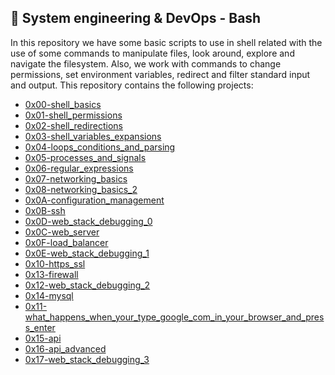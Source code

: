 ## :rocket: System engineering & DevOps - Bash

In this repository we have some basic scripts to use in shell related with the use of some commands to manipulate files, look around, explore and navigate the filesystem. Also, we work with commands to change permissions, set environment variables, redirect and filter standard input and output. This repository contains the following projects:

 - [0x00-shell_basics](https://github.com/dmhenaopa/holberton-system_engineering-devops/tree/master/0x00-shell_basics)
 - [0x01-shell_permissions](https://github.com/dmhenaopa/holberton-system_engineering-devops/tree/master/0x01-shell_permissions)
 - [0x02-shell_redirections](https://github.com/dmhenaopa/holberton-system_engineering-devops/tree/master/0x02-shell_redirections)
 - [0x03-shell_variables_expansions](https://github.com/dmhenaopa/holberton-system_engineering-devops/tree/master/0x03-shell_variables_expansions)
 - [0x04-loops_conditions_and_parsing](https://github.com/dmhenaopa/holberton-system_engineering-devops/tree/master/0x04-loops_conditions_and_parsing)
 - [0x05-processes_and_signals](https://github.com/dmhenaopa/holberton-system_engineering-devops/tree/master/0x05-processes_and_signals)
 - [0x06-regular_expressions](https://github.com/dmhenaopa/holberton-system_engineering-devops/tree/master/0x06-regular_expressions)
 - [0x07-networking_basics](https://github.com/dmhenaopa/holberton-system_engineering-devops/tree/master/0x07-networking_basics)
 - [0x08-networking_basics_2](https://github.com/dmhenaopa/holberton-system_engineering-devops/tree/master/0x08-networking_basics_2)
 - [0x0A-configuration_management](https://github.com/dmhenaopa/holberton-system_engineering-devops/tree/master/0x08-networking_basics_2)
 - [0x0B-ssh](https://github.com/dmhenaopa/holberton-system_engineering-devops/tree/master/0x0B-ssh)
 - [0x0D-web_stack_debugging_0](https://github.com/dmhenaopa/holberton-system_engineering-devops/tree/master/0x0D-web_stack_debugging_0)
 - [0x0C-web_server](https://github.com/dmhenaopa/holberton-system_engineering-devops/tree/master/0x0C-web_server)
 - [0x0F-load_balancer](https://github.com/dmhenaopa/holberton-system_engineering-devops/tree/master/0x0F-load_balancer)
 - [0x0E-web_stack_debugging_1](https://github.com/dmhenaopa/holberton-system_engineering-devops/tree/master/0x0E-web_stack_debugging_1)
 - [0x10-https_ssl](https://github.com/dmhenaopa/holberton-system_engineering-devops/tree/master/0x10-https_ssl)
 - [0x13-firewall](https://github.com/dmhenaopa/holberton-system_engineering-devops/tree/master/0x13-firewall)
 - [0x12-web_stack_debugging_2](https://github.com/dmhenaopa/holberton-system_engineering-devops/tree/master/0x12-web_stack_debugging_2)
 - [0x14-mysql](https://github.com/dmhenaopa/holberton-system_engineering-devops/tree/master/0x14-mysql)
 - [0x11-what_happens_when_your_type_google_com_in_your_browser_and_press_enter](https://github.com/dmhenaopa/holberton-system_engineering-devops/tree/master/0x11-what_happens_when_your_type_google_com_in_your_browser_and_press_enter)
 - [0x15-api](https://github.com/dmhenaopa/holberton-system_engineering-devops/tree/master/0x15-api)
 - [0x16-api_advanced](https://github.com/dmhenaopa/holberton-system_engineering-devops/tree/master/0x16-api_advanced)
 - [0x17-web_stack_debugging_3](https://github.com/dmhenaopa/holberton-system_engineering-devops/tree/master/0x17-web_stack_debugging_3)
<!--stackedit_data:
eyJoaXN0b3J5IjpbLTIwMDE3NjIzOTddfQ==
-->
